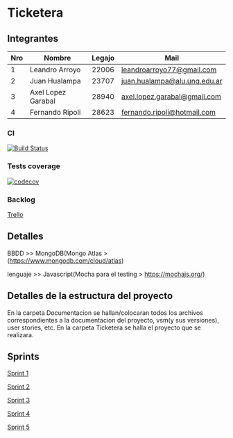 # Ticketera

## Integrantes
Nro | Nombre | Legajo | Mail
----|--------|--------|------
1 | Leandro Arroyo | 22006 | leandroarroyo77@gmail.com
2 | Juan Hualampa | 23707 | juan.hualampa@alu.unq.edu.ar
3 | Axel Lopez Garabal | 28940 | axel.lopez.garabal@gmail.com
4 | Fernando Ripoli | 28623 | fernando.ripoli@hotmail.com

### CI

[![Build Status](https://travis-ci.com/AxelLopezGarabal/iisoft_Ticketera.svg?branch=master)](https://travis-ci.com/AxelLopezGarabal/iisoft_Ticketera)

### Tests coverage

[![codecov](https://codecov.io/gh/AxelLopezGarabal/iisoft_Ticketera/branch/master/graph/badge.svg)](https://codecov.io/gh/AxelLopezGarabal/iisoft_Ticketera)


### Backlog
[Trello](https://trello.com/b/WCATcekV)


## Detalles
BBDD >> MongoDB(Mongo Atlas > (https://www.mongodb.com/cloud/atlas)

lenguaje >> Javascript(Mocha para el testing > https://mochajs.org/)


## Detalles de la estructura del proyecto

En la carpeta Documentacion se hallan/colocaran todos los archivos correspondientes a la documentacion del proyecto, vsm(y sus versiones), user stories, etc. En la carpeta Ticketera se halla el proyecto que se realizara.


## Sprints
[Sprint 1](Documentation/sprints/sprint1)

[Sprint 2](Documentation/sprints/sprint2)

[Sprint 3](Documentation/sprints/sprint3)

[Sprint 4](Documentation/sprints/sprint4)

[Sprint 5](Documentation/sprints/sprint5)
